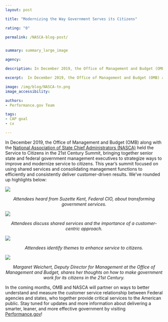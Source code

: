 ```yaml
---
layout: post

title: "Modernizing the Way Government Serves its Citizens"

rating: "0"

permalink: /NASCA-blog-post/


summary: summary_large_image

agency:

description: In December 2019, the Office of Management and Budget (OMB) along with the National Association of State Chief Administrators (NASCA) held the Service to Citizens in the 21st Century Summit.

excerpt:  In December 2019, the Office of Management and Budget (OMB) along with the National Association of State Chief Administrators (NASCA) held the Service to Citizens in the 21st Century Summit.

image: /img/blog/NASCA-tn.png
image_accessibility:

authors:
- Performance.gov Team

tags:
- CAP goal
- cx

---
```


In December 2019, the Office of Management and Budget (OMB) along with the [National Association of State Chief Administrators (NASCA)](https://www.nasca.org/) held the Service to Citizens in the 21st Century Summit, bringing together senior state and federal government management executives to strategize ways to improve and modernize service to citizens. This year’s summit focused on using shared services and consolidating management functions to efficiently and consistently deliver customer-driven results. We’ve rounded up highlights below:

<a href="{{ site.baseurl }}/img/blog/NASCA-panel-1.png"><img src="{{ site.baseurl }}/img/blog/NASCA-panel-1.png"></a>
<center><i style="font-size: 14px;">Attendees heard from Suzette Kent, Federal CIO, about transforming government services.
</i></center>

<a href="{{ site.baseurl }}/img/blog/NASCA-panel-2.png"><img src="{{ site.baseurl }}/img/blog/NASCA-panel-2.png"></a>
<center><i style="font-size: 14px;">Attendees discuss shared services and the importance of a customer-centric approach.</i></center>

<a href="{{ site.baseurl }}/img/blog/NASCA-panel-3.png"><img src="{{ site.baseurl }}/img/blog/NASCA-panel-3.png"></a>
<center><i style="font-size: 14px;">Attendees identify themes to enhance service to citizens.</i></center>

<a href="{{ site.baseurl }}/img/blog/NASCA-panel-4.png"><img src="{{ site.baseurl }}/img/blog/NASCA-panel-4.jpg"></a>
<center><i style="font-size: 14px;">Margaret Weichert, Deputy Director for Management at the Office of Management and Budget, shares her thoughts on how to make government work for its citizens in the 21st Century.</i></center>

In the coming months, OMB and NASCA will partner on ways to better understand and measure the customer service relationship between Federal agencies and states, who together provide critical services to the American public. Stay tuned for updates and more information about delivering a smarter, leaner, and more effective government by visiting [Performance.gov](https://www.performance.gov/)!  
